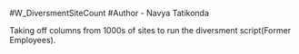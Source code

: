 #W_DiversmentSiteCount
#Author - Navya Tatikonda

Taking off columns from 1000s of sites to run the diversment script(Former Employees).
